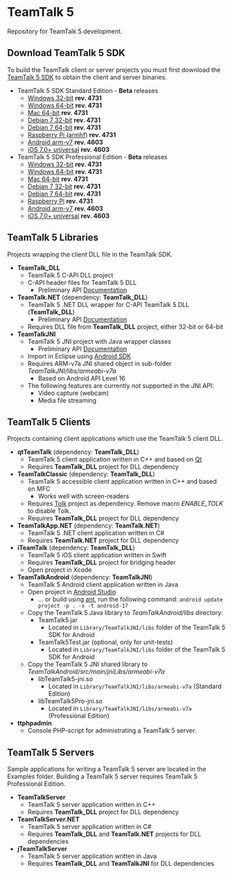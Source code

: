 # TeamTalk 5

Repository for TeamTalk 5 development.

## Download TeamTalk 5 SDK

To build the TeamTalk client or server projects you must first download the
[TeamTalk 5 SDK](http://www.bearware.dk/?page_id=393) to obtain the client and server binaries.

* TeamTalk 5 SDK Standard Edition - **Beta** releases
  * [Windows 32-bit](http://bearware.dk/test/teamtalksdk/v5.2.0.4731/tt5sdk_v5.2.0.4731_win32.zip) **rev. 4731**
  * [Windows 64-bit](http://bearware.dk/test/teamtalksdk/v5.2.0.4731/tt5sdk_v5.2.0.4731_win64.zip) **rev. 4731**
  * [Mac 64-bit](http://bearware.dk/test/teamtalksdk/v5.2.0.4731/tt5sdk_v5.2.0.4731_macos_x86_64.tar.gz) **rev. 4731**
  * [Debian 7 32-bit](http://bearware.dk/test/teamtalksdk/v5.2.0.4731/tt5sdk_v5.2.0.4731_debian7_i386.tar.gz) **rev. 4731**
  * [Debian 7 64-bit](http://bearware.dk/test/teamtalksdk/v5.2.0.4731/tt5sdk_v5.2.0.4731_debian7_x86_64.tar.gz) **rev. 4731**
  * [Raspberry Pi (armhf)](http://bearware.dk/test/teamtalksdk/v5.2.0.4731/tt5sdk_v5.2.0.4731_raspbian_armhf.tar.gz) **rev. 4731**
  * [Android arm-v7](http://bearware.dk/test/teamtalksdk/v5.1.6.4603/tt5sdk_v5.1.6.4603_android_armv7a.tar.gz)  **rev. 4603**
  * [iOS 7.0+ universal](http://bearware.dk/test/teamtalksdk/v5.1.6.4603/tt5sdk_v5.1.6.4603_ios_universal.tar.gz)  **rev. 4603**
* TeamTalk 5 SDK Professional Edition - **Beta** releases
  * [Windows 32-bit](http://bearware.dk/test/teamtalksdk/v5.2.0.4731/tt5prosdk_v5.2.0.4731_win32.zip) **rev. 4731**
  * [Windows 64-bit](http://bearware.dk/test/teamtalksdk/v5.2.0.4731/tt5prosdk_v5.2.0.4731_win64.zip) **rev. 4731**
  * [Mac 64-bit](http://bearware.dk/test/teamtalksdk/v5.2.0.4731/tt5prosdk_v5.2.0.4731_macos_x86_64.tar.gz) **rev. 4731**
  * [Debian 7 32-bit](http://bearware.dk/test/teamtalksdk/v5.2.0.4731/tt5prosdk_v5.2.0.4731_debian7_i386.tar.gz) **rev. 4731**
  * [Debian 7 64-bit](http://bearware.dk/test/teamtalksdk/v5.2.0.4731/tt5prosdk_v5.2.0.4731_debian7_x86_64.tar.gz) **rev. 4731**
  * [Raspberry Pi](http://bearware.dk/test/teamtalksdk/v5.2.0.4731/tt5prosdk_v5.2.0.4731_raspbian_armhf.tar.gz) **rev. 4731**
  * [Android arm-v7](http://bearware.dk/test/teamtalksdk/v5.1.6.4603/tt5prosdk_v5.1.6.4603_android_armv7a.tar.gz)  **rev. 4603**
  * [iOS 7.0+ universal](http://bearware.dk/test/teamtalksdk/v5.1.6.4603/tt5prosdk_v5.1.6.4603_ios_universal.tar.gz)  **rev. 4603**

## TeamTalk 5 Libraries
Projects wrapping the client DLL file in the TeamTalk SDK.
* **TeamTalk_DLL**
  * TeamTalk 5 C-API DLL project 
  * C-API header files for TeamTalk 5 DLL
    * Preliminary API [Documentation](http://bearware.dk/test/teamtalksdk/v5.2.0.4731/docs/C-API/)
* **TeamTalk.NET** (dependency: **TeamTalk_DLL**)
  * TeamTalk 5 .NET DLL wrapper for C-API TeamTalk 5 DLL (**TeamTalk_DLL**)
    * Preliminary API [Documentation](http://bearware.dk/test/teamtalksdk/v5.2.0.4731/docs/NET/)
  * Requires DLL file from **TeamTalk_DLL** project, either 32-bit or 64-bit
* **TeamTalkJNI**
  * TeamTalk 5 JNI project with Java wrapper classes
    * Preliminary API [Documentation](http://bearware.dk/test/teamtalksdk/v5.2.0.4731/docs/Java/)
  * Import in Eclipse using [Android SDK](http://developer.android.com/sdk/index.html)
  * Requires ARM-v7a JNI shared object in sub-folder *TeamTalkJNI/libs/armeabi-v7a*
    * Based on Android API Level 16
  * The following features are currently *not* supported in the JNI API:
    * Video capture (webcam)
    * Media file streaming

## TeamTalk 5 Clients
Projects containing client applications which use the TeamTalk 5 client DLL.
* **qtTeamTalk** (dependency: **TeamTalk_DLL**)
  * TeamTalk 5 client application written in C++ and based on [Qt](http://www.qt.io)
  * Requires **TeamTalk_DLL** project for DLL dependency
* **TeamTalkClassic** (dependency: **TeamTalk_DLL**)
  * TeamTalk 5 accessible client application written in C++ and based on MFC
    * Works well with screen-readers
  * Requires [Tolk](https://github.com/dkager/tolk) project as dependency. Remove macro *ENABLE_TOLK* to disable Tolk.
  * Requires **TeamTalk_DLL** project for DLL dependency
* **TeamTalkApp.NET** (dependency: **TeamTalk.NET**)
  * TeamTalk 5 .NET client application written in C#
  * Requires **TeamTalk.NET** project for DLL dependency
* **iTeamTalk** (dependency: **TeamTalk_DLL**)
  * TeamTalk 5 iOS client application written in Swift
  * Requires **TeamTalk_DLL** project for bridging header
  * Open project in Xcode
* **TeamTalkAndroid** (dependency: **TeamTalkJNI**)
  * TeamTalk 5 Android client application written in Java
  * Open project in [Android Studio](https://developer.android.com/studio/intro/index.html)
    * ... or build using [ant](http://ant.apache.org), run the following command: ```android update project -p . -s -t android-17```
  * Copy the TeamTalk 5 Java library to *TeamTalkAndroid/libs* directory:
    * TeamTalk5.jar
      * Located in ```Library/TeamTalkJNI/libs``` folder of the TeamTalk 5 SDK for Android
    * TeamTalk5Test.jar (optional, only for unit-tests)
      * Located in ```Library/TeamTalkJNI/libs``` folder of the TeamTalk 5 SDK for Android
  * Copy the TeamTalk 5 JNI shared library to *TeamTalkAndroid/src/main/jniLibs/armeabi-v7a*
    * libTeamTalk5-jni.so
        * Located in ```Library/TeamTalkJNI/libs/armeabi-v7a``` (Standard Edition)
    * libTeamTalk5Pro-jni.so
        * Located in ```Library/TeamTalkJNI/libs/armeabi-v7a``` (Professional Edition)
* **ttphpadmin**
  * Console PHP-script for administrating a TeamTalk 5 server.

## TeamTalk 5 Servers
Sample applications for writing a TeamTalk 5 server are located in the Examples folder. Building a TeamTalk 5 server requires TeamTalk 5 Professional Edition.
* **TeamTalkServer**
  * TeamTalk 5 server application written in C++
  * Requires **TeamTalk_DLL** project for DLL dependency
* **TeamTalkServer.NET**
  * TeamTalk 5 server application written in C#
  * Requires **TeamTalk_DLL** and **TeamTalk.NET** projects for DLL dependencies
* **jTeamTalkServer**
  * TeamTalk 5 server application written in Java
  * Requires **TeamTalk_DLL** and **TeamTalkJNI** for DLL dependencies
